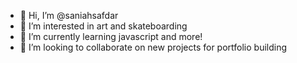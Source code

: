 - 👋 Hi, I’m @saniahsafdar
- 👀 I’m interested in art and skateboarding
- 🌱 I’m currently learning javascript and more!
- 💞️ I’m looking to collaborate on new projects for portfolio building

<!---
saniahsafdar/saniahsafdar is a ✨ special ✨ repository because its `README.md` (this file) appears on your GitHub profile.
You can click the Preview link to take a look at your changes.
--->
